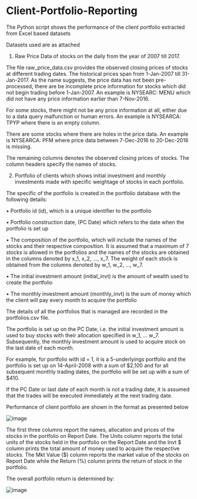 # Client-Portfolio-Reporting

The Python script shows the performance of the client portfolio extracted from Excel based datasets 

Datasets used are as attached

1) Raw Price Data of stocks on the daily from the year of 2007 till 2017.

The file raw_price_data.csv provides the observed closing prices of stocks at different trading dates. The historical prices span from 1-Jan-2007 till 31-Jan-2017. As the name suggests, the price data has not been pre-processed, there are be incomplete price information for stocks which did not begin trading before 1-Jan-2007. An example is NYSEARC: MENU which did not have any price information earlier than 7-Nov-2016.

For some stocks, there might not be any price information at all, either due to a data query malfunction or human errors. An example is NYSEARCA: TPYP where there is an empty column.

There are some stocks where there are holes in the price data. An example is NYSEARCA: PFM where price data between 7-Dec-2016 to 20-Dec-2016 is missing.

The remaining columns denotes the observed closing prices of stocks. The column headers specify the names of stocks.

2) Portfolio of clients which shows initial investment and monthly investments made with specific weightage of stocks in each portfolio.

The specific of the portfolio is created in the portfolio database with the following details:

• Portfolio id (id), which is a unique identifier to the portfolio

• Portfolio construction date, (PC Date) which refers to the date when the portfolio is set up

• The composition of the portfolio, which will include the names of the stocks and their respective composition. It is assumed that a maximum of 7 stocks is allowed in the portfolios and the names of the stocks are obtained in the columns denoted by x_1, x_2, …, x_7. The weight of each stock is obtained from the columns denoted by w_1, w_2, …, w_7.

• The initial investment amount (initial_invt) is the amount of wealth used to create the portfolio

• The monthly investment amount (monthly_invt) is the sum of money which the client will pay every month to acquire the portfolio

The details of all the portfolios that is managed are recorded in the portfolios.csv file.

The portfolio is set up on the PC Date, i.e. the initial investment amount is used to buy stocks with their allocation specified in w_1, … w_7. Subsequently, the monthly investment amount is used to acquire stock on the last date of each month.

For example, for portfolio with id = 1, it is a 5-underlyings portfolio and the portfolio is set up on 14-April-2008 with a sum of $2,100 and for all subsequent monthly trading dates, the portfolio will be set up with a sum of $410.

If the PC Date or last date of each month is not a trading date, it is assumed that the trades will be executed immediately at the next trading date.

Performance of client portfolio are shown in the format as presented below

![image](https://user-images.githubusercontent.com/129600861/229555640-5eaf5d88-902c-4cc9-bf01-7d81d354c149.png)

The first three columns report the names, allocation and prices of the stocks in the portfolio on Report Date. The Units column reports the total units of the stocks held in the portfolio on the Report Date and the Invt $ column prints the total amount of money used to acquire the respective stocks. The Mkt Value ($) column reports the market value of the stocks on Report Date while the Return (%) column prints the return of stock in the portfolio.

The overall portfolio return is determined by:

![image](https://user-images.githubusercontent.com/129600861/229556411-7f6f7a76-0902-41c0-9f48-bd520bcf8390.png)
